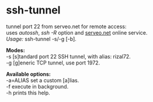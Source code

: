 # ssh-tunnel
tunnel port 22 from serveo.net for remote access:  
uses _autossh_, _ssh -R_ option and [serveo.net](https://serveo.net) online service.  
_Usage:_ ssh-tunnel -s/-g [-b]. 
  
**Modes:**  
-s    [s]tandard port 22 SSH tunnel, with alias: rizal72.  
-g    [g]eneric TCP tunnel, use port 1972.  
  
**Available options:**  
-a=ALIAS	set a custom [a]lias.  
-f    execute in background.  
-h    prints this help.  

